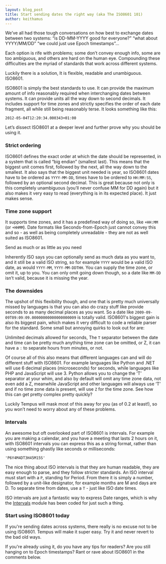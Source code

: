 ```yaml
---
layout: blog_post
title: Start sending dates the right way (aka The ISO8601 101)
author: keithamus
---
```


We’ve all had those tough conversations on how best to exchange dates between 
two systems: “is DD-MM-YYYY good for everyone?” “what about YYYY/MM/DD” “we
could just use Epoch timestamps”...

Each option is rife with problems; some don’t convey enough info, some are too
ambiguous, and others are hard on the human eye. Compounding these difficulties
are the myriad of standards that work across different systems.

Luckily there is a solution, It is flexible, readable and unambiguous. ISO8601.

ISO8601 is simply the best standards to use. It can provide the maximum amount
of info reasonably required when interchanging dates between systems. It can
provide units all the way down to second decimals. It includes support for time
zones and strictly specifies the order of each date fragment, all while still 
being reasonably terse. It looks something like this:

    2012-05-04T12:20:34.000343+01:00

Let’s dissect ISO8601 at a deeper level and further prove why you should be 
using it.

### Strict ordering

ISO8601 defines the exact order at which the date should be represented, in a
system that is called “big endian” (smallest last). This means that the
biggest unit comes first, followed by the next, all the way down to the
smallest. It also says that the biggest unit needed is year, so ISO8601 dates
have to be ordered as `YYYY-MM-DD`, times have to be ordered to `HH:MM:SS`, 
followed by an optional second decimal. This is great because not only is this 
completely unambiguous (you’ll never confuse MM for DD again) but it also makes 
it very easy to read (everything is in its expected place). It just makes sense.

### Time zone support

It supports time zones, and it has a predefined way of doing so, like `+HH:MM`
(or `+HHMM`). Date formats like Seconds-from-Epoch just cannot convey this and 
so - as well as being completely unreadable - they are not as well suited as 
ISO8601.

Send as much or as little as you need

Inherently ISO says you can optionally send as much data as you want to, and it
still be a valid ISO string, so for example `YYYY` would be a valid ISO date, as
would `YYYY-MM`, `YYYY-MM-DDTHH`. You can supply the time zone, or omit it, up 
to you. You can only omit going down though, so a date like `MM-DD` isn’t valid,
because it is missing the year.

### The downsides

The upshot of this flexibility though, and one that is pretty much universally
missed by languages is that you can also do crazy stuff like provide seconds to
as many decimal places as you want. So a date like
`2009-09-09T09:09:09.00000000000000000009` is totally valid. ISO8601's biggest 
gain is also its biggest pain, which makes it very difficult to code a reliable 
parser for the standard. Some small but annoying quirks to look out for are:

Unlimited decimals allowed for seconds, The `T` separator between the date and
time can be pretty much anything time zone can be omitted, or Z, it can have a
`:` to separate hours from minutes, or not.

Of course all of this also means that different languages can and will do
different stuff with ISO8601. For example languages like Python and .NET will 
use 6 decimal places (microseconds) for seconds, while languages like PHP and
JavaScript will use 3. Python allows you to change the ‘T’ separator at your
whim, and also by default will omit any time zone data, not even add a Z,
meanwhile JavaScript and other languages will always use ‘T’ and if no time zone
data is present, will use `Z` for the time zone. See how this can get pretty
complex pretty quickly?

Luckily Tempus will mask most of this away for you (as of 0.2 at least!), so you
won’t need to worry about any of these problems.

### Intervals

An awesome but oft overlooked part of ISO8601 is intervals. For example you
are making a calendar, and you have a meeting that lasts 2 hours on it, with
ISO8601 intervals you can express this as a string format, rather than using
something ghastly like seconds or milliseconds:

    'P6Y4M4DT3H45M15S'

The nice thing about ISO intervals is that they are human readable, they are 
easy enough to parse, and they follow stricter standards. An ISO interval must
start with a `P`, standing for Period. From there it is simply a number, 
followed by a unit-like designator, for example months are M and days are D. To 
separate time from dates, use a `T` - just like ISO date times.

ISO intervals are just a fantastic way to express Date ranges, which is why the
[Intervals](/docs/module-intervals) module has been coded for just such a thing.

### Start using ISO8601 today

If you're sending dates across systems, there really is no excuse not to be
using ISO8601. Tempus will make it super easy. Try it and never revert to the
bad old ways.

If you're already using it, do you have any tips for readers? Are you still
hanging on to Epoch timestamps? Rant or rave about ISO8601 in the comments
below.